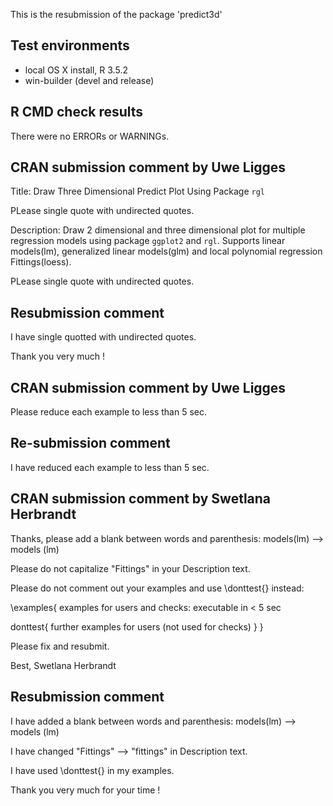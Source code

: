 This is the resubmission of the package 'predict3d'

## Test environments
* local OS X install, R 3.5.2
* win-builder (devel and release)

## R CMD check results
There were no ERRORs or WARNINGs.


## CRAN submission comment by Uwe Ligges

Title: Draw Three Dimensional Predict Plot Using Package `rgl`

PLease single quote with undirected quotes.

Description: Draw 2 dimensional and three dimensional plot for multiple
  regression models using package `ggplot2` and `rgl`. Supports
  linear models(lm), generalized linear models(glm) and local
  polynomial regression Fittings(loess).

PLease single quote with undirected quotes.

## Resubmission comment

I have single quotted with undirected quotes.

Thank you very much !

## CRAN submission comment by Uwe Ligges

Please reduce each example to less than 5 sec.

## Re-submission comment

I have reduced each example to less than 5 sec.


## CRAN submission comment by Swetlana Herbrandt

Thanks, please add a blank between words and parenthesis:
models(lm) --> models (lm)

Please do not capitalize "Fittings" in your Description text.

Please do not comment out your examples and use \donttest{} instead:

\examples{
  examples for users and checks:
  executable in < 5 sec

  donttest{
      further examples for users (not used for checks)
  }
}

Please fix and resubmit.

Best,
Swetlana Herbrandt

## Resubmission comment

I have added a blank between words and parenthesis:
models(lm) --> models (lm)

I have changed "Fittings" --> "fittings" in Description text.

I have used \donttest{} in my examples.

Thank you very much for your time !
